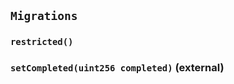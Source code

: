## `Migrations`





### `restricted()`






### `setCompleted(uint256 completed)` (external)






